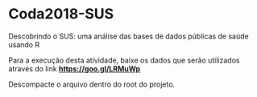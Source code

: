 # Coda2018-SUS
Descobrindo o SUS: uma análise das bases de dados públicas de saúde usando R

Para a execução desta atividade, baixe os dados que serão utilizados através do link **https://goo.gl/LRMuWp**

Descompacte o arquivo dentro do root do projeto.
